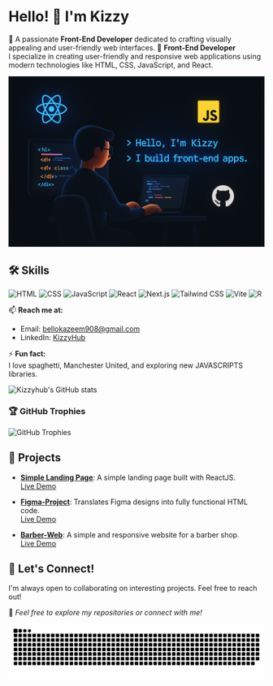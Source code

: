 # Hello! 👋 I'm Kizzy 
🌟 A passionate **Front-End Developer** dedicated to crafting visually appealing and user-friendly web interfaces.
🌱 **Front-End Developer**  
I specialize in creating user-friendly and responsive web applications using modern technologies like HTML, CSS, JavaScript, and React.

![Image Description](img)

## 🛠️ Skills
![HTML](https://img.shields.io/badge/HTML-E34F26?style=flat&logo=html5&logoColor=white)
![CSS](https://img.shields.io/badge/CSS-1572B6?style=flat&logo=css3&logoColor=white)
![JavaScript](https://img.shields.io/badge/JavaScript-F7DF1E?style=flat&logo=javascript&logoColor=black)
![React](https://img.shields.io/badge/React-61DAFB?style=flat&logo=react&logoColor=black)
![Next.js](https://img.shields.io/badge/Next.js-000000?style=flat&logo=nextdotjs&logoColor=white)
![Tailwind CSS](https://img.shields.io/badge/Tailwind_CSS-38B2AC?style=flat&logo=tailwindcss&logoColor=white)
![Vite](https://img.shields.io/badge/Vite-646CFF?style=flat&logo=vite&logoColor=white)
![R](https://img.shields.io/badge/R-276DC3?style=flat&logo=r&logoColor=white)

📫 **Reach me at:**  
- Email: [bellokazeem908@gmail.com](mailto:bellokazeem908@gmail.com)  
- LinkedIn: [KizzyHub](https://www.linkedin.com/in/kazeem-bello-8243b5355/)

⚡ **Fun fact:**  
I love spaghetti, Manchester United, and exploring new JAVASCRIPTS libraries.

![Kizzyhub's GitHub stats](https://github-readme-stats.vercel.app/api?username=kizzyhub&show_icons=true&theme=radical)



### 🏆 GitHub Trophies
![GitHub Trophies](https://github-profile-trophy.vercel.app/?username=kizzyhub&theme=onedark)

## 🚀 Projects
- **[Simple Landing Page](https://github.com/kizzyhub/Simple-Landing-Page)**: A simple landing page built with ReactJS.  
  [Live Demo](https://kizzyhub.github.io/Simple-Landing-Page/)

- **[Figma-Project](https://github.com/kizzyhub/Figma-Project)**: Translates Figma designs into fully functional HTML code.  
  [Live Demo](https://kizzyhub.github.io/Figma-Project/)

- **[Barber-Web](https://github.com/kizzyhub/Barber-Web)**: A simple and responsive website for a barber shop.  
  [Live Demo](https://kizzyhub.github.io/Barber-Web/)
  
## 🤝 Let's Connect!
I'm always open to collaborating on interesting projects. Feel free to reach out!

🌟 _Feel free to explore my repositories or connect with me!_


  ![snake gif](https://github.com/kizzyhub/kizzyhub/blob/output/github-snake.svg)

